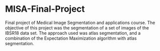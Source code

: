 # MISA-Final-Project
Final project of Medical Image Segmentation and applications course. The objective of this project was the segmentation of a set of images of the IBSR18 data set. The approach used was atlas segmentation, and a combination of the Expectation Maximization algorithm with atlas segmentation. 
